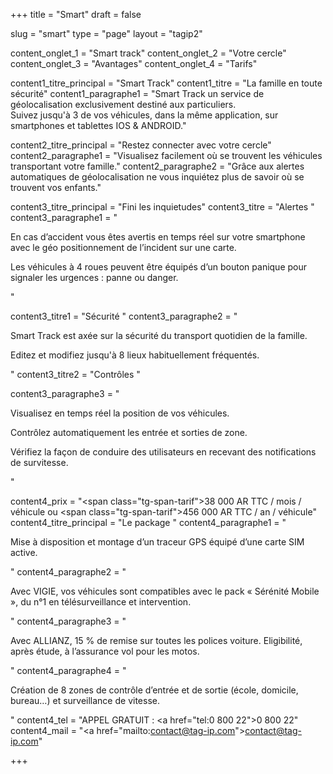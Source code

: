 +++
title = "Smart"
draft = false

slug = "smart"
type = "page"
layout = "tagip2"

content_onglet_1 = "Smart track"
content_onglet_2 = "Votre cercle"
content_onglet_3 = "Avantages"
content_onglet_4 = "Tarifs"


content1_titre_principal = "Smart Track"
content1_titre = "La famille en toute sécurité"
content1_paragraphe1 = "Smart Track un service de géolocalisation exclusivement destiné aux particuliers.<br/>Suivez jusqu'à 3 de vos véhicules, dans la même application, sur smartphones et tablettes IOS & ANDROID."

content2_titre_principal = "Restez connecter avec votre cercle"
content2_paragraphe1 = "Visualisez facilement où se trouvent les véhicules transportant votre famille."
content2_paragraphe2 = "Grâce aux alertes automatiques de géolocalisation ne vous inquiétez plus de savoir où se trouvent vos enfants."

content3_titre_principal = "Fini les inquietudes"
content3_titre = "Alertes "
content3_paragraphe1 = "<p>En cas d’accident vous êtes avertis en temps réel sur votre smartphone avec le géo positionnement de l’incident sur une carte.</p><p>Les véhicules à 4 roues peuvent être équipés d’un bouton panique pour signaler les urgences : panne ou danger.</p>"

content3_titre1 = "Sécurité "
content3_paragraphe2 = "<p>Smart Track est axée sur la sécurité du transport quotidien de la famille.</p><p>Editez et modifiez jusqu'à 8 lieux habituellement fréquentés.</p>"
content3_titre2 = "Contrôles "

content3_paragraphe3 = "<p>Visualisez en temps réel la position de vos véhicules.</p><p>Contrôlez automatiquement les entrée et sorties de zone.</p><p>Vérifiez la façon de conduire des utilisateurs en recevant des notifications de survitesse.</p>"

content4_prix = "<span class=\"tg-span-tarif\">38 000 AR TTC / mois / véhicule</span> ou <span class=\"tg-span-tarif\">456 000 AR TTC / an / véhicule</span>"
content4_titre_principal = "Le package "
content4_paragraphe1 = "<p>Mise à disposition et montage d’un traceur GPS équipé d’une carte SIM active.</p>"
content4_paragraphe2 = "<p>Avec VIGIE, vos véhicules sont compatibles avec le pack « Sérénité Mobile », du n°1 en télésurveillance et intervention.</p>"
content4_paragraphe3 = "<p>Avec ALLIANZ, 15 % de remise sur toutes les polices voiture. Eligibilité, après étude, à l’assurance vol pour les motos.</p>"
content4_paragraphe4 = "<p>Création de 8 zones de contrôle d’entrée et de sortie (école, domicile, bureau…) et surveillance de vitesse.</p>"
content4_tel = "APPEL GRATUIT : <a href=\"tel:0 800 22\">0 800 22</a>"
content4_mail = "<a href=\"mailto:contact@tag-ip.com\">contact@tag-ip.com</a>"

+++